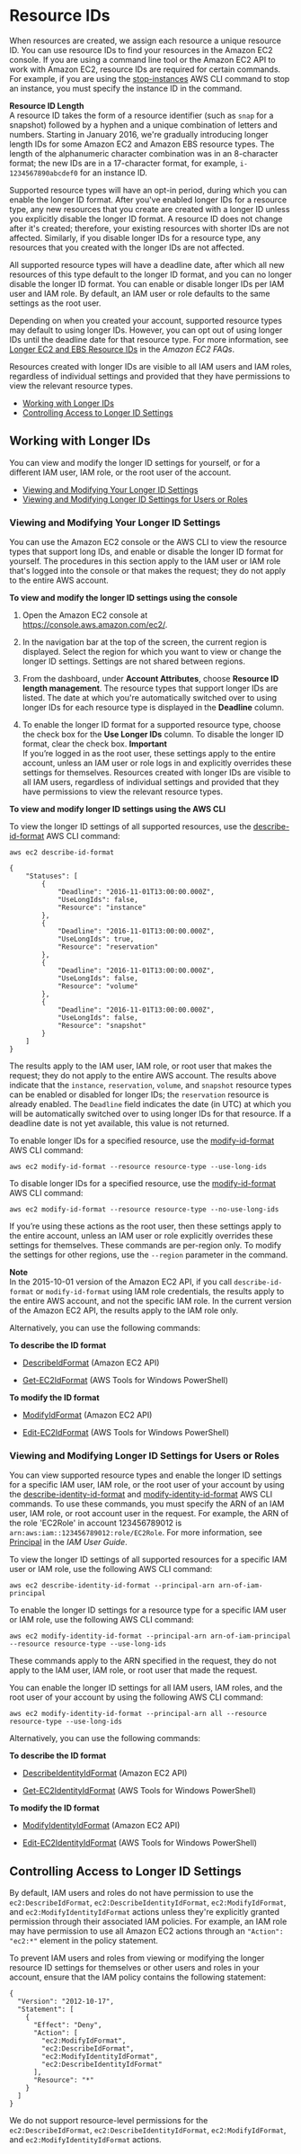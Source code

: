 # Resource IDs<a name="resource-ids"></a>

When resources are created, we assign each resource a unique resource ID\. You can use resource IDs to find your resources in the Amazon EC2 console\. If you are using a command line tool or the Amazon EC2 API to work with Amazon EC2, resource IDs are required for certain commands\. For example, if you are using the [stop\-instances](http://docs.aws.amazon.com/cli/latest/reference//ec2/stop-instances.html) AWS CLI command to stop an instance, you must specify the instance ID in the command\.

**Resource ID Length**  
A resource ID takes the form of a resource identifier \(such as `snap` for a snapshot\) followed by a hyphen and a unique combination of letters and numbers\. Starting in January 2016, we're gradually introducing longer length IDs for some Amazon EC2 and Amazon EBS resource types\. The length of the alphanumeric character combination was in an 8\-character format; the new IDs are in a 17\-character format, for example, `i-1234567890abcdef0` for an instance ID\.

Supported resource types will have an opt\-in period, during which you can enable the longer ID format\. After you've enabled longer IDs for a resource type, any new resources that you create are created with a longer ID unless you explicitly disable the longer ID format\. A resource ID does not change after it's created; therefore, your existing resources with shorter IDs are not affected\. Similarly, if you disable longer IDs for a resource type, any resources that you created with the longer IDs are not affected\.

All supported resource types will have a deadline date, after which all new resources of this type default to the longer ID format, and you can no longer disable the longer ID format\. You can enable or disable longer IDs per IAM user and IAM role\. By default, an IAM user or role defaults to the same settings as the root user\. 

Depending on when you created your account, supported resource types may default to using longer IDs\. However, you can opt out of using longer IDs until the deadline date for that resource type\. For more information, see [Longer EC2 and EBS Resource IDs](https://aws.amazon.com/ec2/faqs/#longer-ids) in the *Amazon EC2 FAQs*\. 

Resources created with longer IDs are visible to all IAM users and IAM roles, regardless of individual settings and provided that they have permissions to view the relevant resource types\.


+ [Working with Longer IDs](#resource-ids-working-with)
+ [Controlling Access to Longer ID Settings](#resource-ids-access)

## Working with Longer IDs<a name="resource-ids-working-with"></a>

You can view and modify the longer ID settings for yourself, or for a different IAM user, IAM role, or the root user of the account\.


+ [Viewing and Modifying Your Longer ID Settings](#resource-ids-working-with-self)
+ [Viewing and Modifying Longer ID Settings for Users or Roles](#resource-ids-working-with-iam)

### Viewing and Modifying Your Longer ID Settings<a name="resource-ids-working-with-self"></a>

You can use the Amazon EC2 console or the AWS CLI to view the resource types that support long IDs, and enable or disable the longer ID format for yourself\. The procedures in this section apply to the IAM user or IAM role that's logged into the console or that makes the request; they do not apply to the entire AWS account\.

**To view and modify the longer ID settings using the console**

1. Open the Amazon EC2 console at [https://console\.aws\.amazon\.com/ec2/](https://console.aws.amazon.com/ec2/)\.

1. In the navigation bar at the top of the screen, the current region is displayed\. Select the region for which you want to view or change the longer ID settings\. Settings are not shared between regions\.

1. From the dashboard, under **Account Attributes**, choose **Resource ID length management**\. The resource types that support longer IDs are listed\. The date at which you're automatically switched over to using longer IDs for each resource type is displayed in the **Deadline** column\.

1. To enable the longer ID format for a supported resource type, choose the check box for the **Use Longer IDs** column\. To disable the longer ID format, clear the check box\.
**Important**  
If you’re logged in as the root user, these settings apply to the entire account, unless an IAM user or role logs in and explicitly overrides these settings for themselves\. Resources created with longer IDs are visible to all IAM users, regardless of individual settings and provided that they have permissions to view the relevant resource types\.

**To view and modify longer ID settings using the AWS CLI**

To view the longer ID settings of all supported resources, use the [describe\-id\-format](http://docs.aws.amazon.com/cli/latest/reference/ec2/describe-id-format.html) AWS CLI command:

```
aws ec2 describe-id-format

{
    "Statuses": [
        {
            "Deadline": "2016-11-01T13:00:00.000Z",
            "UseLongIds": false,
            "Resource": "instance"
        },
        {
            "Deadline": "2016-11-01T13:00:00.000Z",
            "UseLongIds": true,
            "Resource": "reservation"
        },
        {
            "Deadline": "2016-11-01T13:00:00.000Z",
            "UseLongIds": false,
            "Resource": "volume"
        },
        {
            "Deadline": "2016-11-01T13:00:00.000Z",
            "UseLongIds": false,
            "Resource": "snapshot"
        }
    ]
}
```

The results apply to the IAM user, IAM role, or root user that makes the request; they do not apply to the entire AWS account\. The results above indicate that the `instance`, `reservation`, `volume`, and `snapshot` resource types can be enabled or disabled for longer IDs; the `reservation` resource is already enabled\. The `Deadline` field indicates the date \(in UTC\) at which you will be automatically switched over to using longer IDs for that resource\. If a deadline date is not yet available, this value is not returned\.

To enable longer IDs for a specified resource, use the [modify\-id\-format](http://docs.aws.amazon.com/cli/latest/reference/ec2/modify-id-format.html) AWS CLI command:

```
aws ec2 modify-id-format --resource resource-type --use-long-ids
```

To disable longer IDs for a specified resource, use the [modify\-id\-format](http://docs.aws.amazon.com/cli/latest/reference/ec2/modify-id-format.html) AWS CLI command:

```
aws ec2 modify-id-format --resource resource-type --no-use-long-ids
```

If you’re using these actions as the root user, then these settings apply to the entire account, unless an IAM user or role explicitly overrides these settings for themselves\. These commands are per\-region only\. To modify the settings for other regions, use the `--region` parameter in the command\.

**Note**  
In the 2015\-10\-01 version of the Amazon EC2 API, if you call `describe-id-format` or `modify-id-format` using IAM role credentials, the results apply to the entire AWS account, and not the specific IAM role\. In the current version of the Amazon EC2 API, the results apply to the IAM role only\.

Alternatively, you can use the following commands:

**To describe the ID format**

+ [DescribeIdFormat](http://docs.aws.amazon.com/AWSEC2/latest/APIReference/API_DescribeIdFormat.html) \(Amazon EC2 API\)

+ [Get\-EC2IdFormat](http://docs.aws.amazon.com/powershell/latest/reference/items/Get-EC2IdFormat.html) \(AWS Tools for Windows PowerShell\)

**To modify the ID format**

+ [ModifyIdFormat](http://docs.aws.amazon.com/AWSEC2/latest/APIReference/API_ModifyIdFormat.html) \(Amazon EC2 API\)

+ [Edit\-EC2IdFormat](http://docs.aws.amazon.com/powershell/latest/reference/items/Edit-EC2IdFormat.html) \(AWS Tools for Windows PowerShell\)

### Viewing and Modifying Longer ID Settings for Users or Roles<a name="resource-ids-working-with-iam"></a>

You can view supported resource types and enable the longer ID settings for a specific IAM user, IAM role, or the root user of your account by using the [describe\-identity\-id\-format](http://docs.aws.amazon.com/cli/latest/reference/ec2/describe-identity-id-format.html) and [modify\-identity\-id\-format](http://docs.aws.amazon.com/cli/latest/reference/ec2/modify-identity-id-format.html) AWS CLI commands\. To use these commands, you must specify the ARN of an IAM user, IAM role, or root account user in the request\. For example, the ARN of the role 'EC2Role' in account 123456789012 is `arn:aws:iam::123456789012:role/EC2Role`\. For more information, see [Principal](http://docs.aws.amazon.com/IAM/latest/UserGuide/reference_policies_elements.html#Principal) in the *IAM User Guide*\. 

To view the longer ID settings of all supported resources for a specific IAM user or IAM role, use the following AWS CLI command:

```
aws ec2 describe-identity-id-format --principal-arn arn-of-iam-principal
```

To enable the longer ID settings for a resource type for a specific IAM user or IAM role, use the following AWS CLI command:

```
aws ec2 modify-identity-id-format --principal-arn arn-of-iam-principal --resource resource-type --use-long-ids
```

These commands apply to the ARN specified in the request, they do not apply to the IAM user, IAM role, or root user that made the request\.

You can enable the longer ID settings for all IAM users, IAM roles, and the root user of your account by using the following AWS CLI command:

```
aws ec2 modify-identity-id-format --principal-arn all --resource resource-type --use-long-ids
```

Alternatively, you can use the following commands:

**To describe the ID format**

+ [DescribeIdentityIdFormat](http://docs.aws.amazon.com/AWSEC2/latest/APIReference/API_DescribeIdentityIdFormat.html) \(Amazon EC2 API\)

+ [Get\-EC2IdentityIdFormat](http://docs.aws.amazon.com/powershell/latest/reference/items/Get-EC2IdentityIdFormat.html) \(AWS Tools for Windows PowerShell\)

**To modify the ID format**

+ [ModifyIdentityIdFormat](http://docs.aws.amazon.com/AWSEC2/latest/APIReference/API_ModifyIdentityIdFormat.html) \(Amazon EC2 API\)

+ [Edit\-EC2IdentityIdFormat](http://docs.aws.amazon.com/powershell/latest/reference/items/Edit-EC2IdentityIdFormat.html) \(AWS Tools for Windows PowerShell\)

## Controlling Access to Longer ID Settings<a name="resource-ids-access"></a>

By default, IAM users and roles do not have permission to use the `ec2:DescribeIdFormat`, `ec2:DescribeIdentityIdFormat`, `ec2:ModifyIdFormat`, and `ec2:ModifyIdentityIdFormat` actions unless they're explicitly granted permission through their associated IAM policies\. For example, an IAM role may have permission to use all Amazon EC2 actions through an `"Action": "ec2:*"` element in the policy statement\. 

To prevent IAM users and roles from viewing or modifying the longer resource ID settings for themselves or other users and roles in your account, ensure that the IAM policy contains the following statement:

```
{
  "Version": "2012-10-17", 
  "Statement": [ 
    { 
      "Effect": "Deny",
      "Action": [
        "ec2:ModifyIdFormat", 
        "ec2:DescribeIdFormat", 
        "ec2:ModifyIdentityIdFormat", 
        "ec2:DescribeIdentityIdFormat" 
      ],
      "Resource": "*"
    }
  ] 
}
```

We do not support resource\-level permissions for the `ec2:DescribeIdFormat`, `ec2:DescribeIdentityIdFormat`, `ec2:ModifyIdFormat`, and `ec2:ModifyIdentityIdFormat` actions\. 